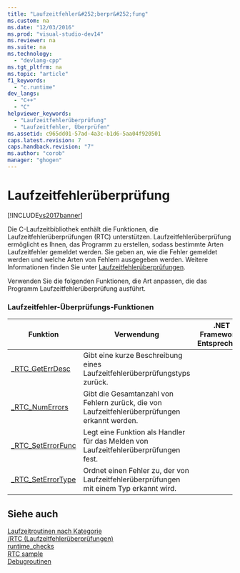 ```yaml
---
title: "Laufzeitfehler&#252;berpr&#252;fung"
ms.custom: na
ms.date: "12/03/2016"
ms.prod: "visual-studio-dev14"
ms.reviewer: na
ms.suite: na
ms.technology: 
  - "devlang-cpp"
ms.tgt_pltfrm: na
ms.topic: "article"
f1_keywords: 
  - "c.runtime"
dev_langs: 
  - "C++"
  - "C"
helpviewer_keywords: 
  - "Laufzeitfehlerüberprüfung"
  - "Laufzeitfehler, Überprüfen"
ms.assetid: c965dd01-57ad-4a3c-b1d6-5aa04f920501
caps.latest.revision: 7
caps.handback.revision: "7"
ms.author: "corob"
manager: "ghogen"
---
```

# Laufzeitfehler&#252;berpr&#252;fung
[!INCLUDE[vs2017banner](../assembler/inline/includes/vs2017banner.md)]

Die C\-Laufzeitbibliothek enthält die Funktionen, die Laufzeitfehlerüberprüfungen \(RTC\) unterstützen.  Laufzeitfehlerüberprüfung ermöglicht es Ihnen, das Programm zu erstellen, sodass bestimmte Arten Laufzeitfehler gemeldet werden.  Sie geben an, wie die Fehler gemeldet werden und welche Arten von Fehlern ausgegeben werden.  Weitere Informationen finden Sie unter [Laufzeitfehlerüberprüfungen](../Topic/How%20to:%20Use%20Native%20Run-Time%20Checks.md).  
  
 Verwenden Sie die folgenden Funktionen, die Art anpassen, die das Programm Laufzeitfehlerüberprüfung ausführt.  
  
### Laufzeitfehler\-Überprüfungs\-Funktionen  
  
|Funktion|Verwendung|.NET Framework\-Entsprechung|  
|--------------|----------------|----------------------------------|  
|[\_RTC\_GetErrDesc](../c-runtime-library/reference/rtc-geterrdesc.md)|Gibt eine kurze Beschreibung eines Laufzeitfehlerüberprüfungstyps zurück.||  
|[\_RTC\_NumErrors](../c-runtime-library/reference/rtc-numerrors.md)|Gibt die Gesamtanzahl von Fehlern zurück, die von Laufzeitfehlerüberprüfungen erkannt werden.||  
|[\_RTC\_SetErrorFunc](../c-runtime-library/reference/rtc-seterrorfunc.md)|Legt eine Funktion als Handler für das Melden von Laufzeitfehlerüberprüfungen fest.||  
|[\_RTC\_SetErrorType](../c-runtime-library/reference/rtc-seterrortype.md)|Ordnet einen Fehler zu, der von Laufzeitfehlerüberprüfungen mit einem Typ erkannt wird.||  
  
## Siehe auch  
 [Laufzeitroutinen nach Kategorie](../c-runtime-library/run-time-routines-by-category.md)   
 [\/RTC \(Laufzeitfehlerüberprüfungen\)](../build/reference/rtc-run-time-error-checks.md)   
 [runtime\_checks](../preprocessor/runtime-checks.md)   
 [RTC sample](assetId:///b3415b09-f6fd-43dc-8c02-9a910bc2574e)   
 [Debugroutinen](../c-runtime-library/debug-routines.md)